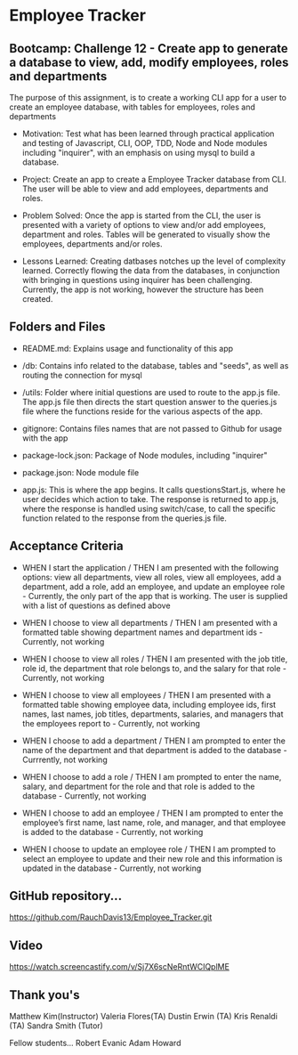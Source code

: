# Employee Tracker

## Bootcamp: Challenge 12 - Create app to generate a database to view, add, modify employees, roles and departments

The purpose of this assignment, is to create a working CLI app for a user to create an employee database, with tables for employees, roles and departments

- Motivation: Test what has been learned through practical application and testing of Javascript, CLI, OOP, TDD, Node and Node modules including "inquirer", with an emphasis on using mysql to build a database.

- Project: Create an app to create a Employee Tracker database from CLI.  The user will be able to view and add employees, departments and roles.

- Problem Solved: Once the app is started from the CLI, the user is presented with a variety of options to view and/or add employees, department and roles.  Tables will be generated to visually show the employees, departments and/or roles.

- Lessons Learned: Creating datbases notches up the level of complexity learned.  Correctly flowing the data from the databases, in conjunction with bringing in questions using inquirer has been challenging.  Currently, the app is not working, however the structure has been created.

## Folders and Files

- README.md:  Explains usage and functionality of this app

- /db: Contains info related to the database, tables and "seeds", as well as routing the connection for mysql
 
- /utils: Folder where initial questions are used to route to the app.js file.  The app.js file then directs the start question answer to the queries.js file where the functions reside for the various aspects of the app.

- gitignore: Contains files names that are not passed to Github for usage with the app

- package-lock.json: Package of Node modules, including "inquirer"

- package.json:  Node module file

- app.js: This is where the app begins.  It calls questionsStart.js, where he user decides which action to take.  The response is returned to app.js, where the response is handled using switch/case, to call the specific function related to the response from the queries.js file.


## Acceptance Criteria


- WHEN I start the application / THEN I am presented with the following options: view all departments, view all roles, view all employees, add a department, add a role, add an employee, and update an employee role - Currently, the only part of the app that is working.  The user is supplied with a list of questions as defined above

- WHEN I choose to view all departments / THEN I am presented with a formatted table showing department names and department ids - Currently, not working

- WHEN I choose to view all roles / THEN I am presented with the job title, role id, the department that role belongs to, and the salary for that role - Currently, not working

- WHEN I choose to view all employees / THEN I am presented with a formatted table showing employee data, including employee ids, first names, last names, job titles, departments, salaries, and managers that the employees report to - Currently, not working

- WHEN I choose to add a department / THEN I am prompted to enter the name of the department and that department is added to the database - Currrently, not working

- WHEN I choose to add a role / THEN I am prompted to enter the name, salary, and department for the role and that role is added to the database - Currently, not working

- WHEN I choose to add an employee / THEN I am prompted to enter the employee’s first name, last name, role, and manager, and that employee is added to the database - Currently, not working

- WHEN I choose to update an employee role / THEN I am prompted to select an employee to update and their new role and this information is updated in the database - Currently, not working


## GitHub repository...
https://github.com/RauchDavis13/Employee_Tracker.git

## Video
https://watch.screencastify.com/v/Sj7X6scNeRntWCIQplME


## Thank you's
Matthew Kim(Instructor)
Valeria Flores(TA)
Dustin Erwin (TA)
Kris Renaldi (TA)
Sandra Smith (Tutor)

Fellow students...
Robert Evanic
Adam Howard


